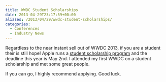 ```yaml
---
title: WWDC Student Scholarships
date: 2013-04-29T23:17:59+00:00
aliases: /2013/04/29/wwdc-student-scholarships/
categories:
  - Conferences
  - Industry News
---
```


Regardless to the near instant sell out of WWDC 2013, if you are a student their is still hope! Apple runs a [student scholarship program][1] and the deadline this year is May 2nd. I attended my first WWDC on a student scholarship and met some great people.

If you can go, I highly recommend applying. Good luck.

[1]: https://developer.apple.com/wwdc/students/
